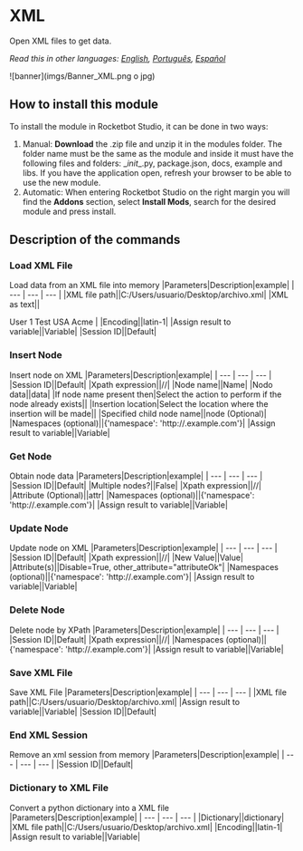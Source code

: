 



# XML
  
Open XML files to get data.  

*Read this in other languages: [English](Manual_XML.md), [Português](Manual_XML.pr.md), [Español](Manual_XML.es.md)*
  
![banner](imgs/Banner_XML.png o jpg)
## How to install this module
  
To install the module in Rocketbot Studio, it can be done in two ways:
1. Manual: __Download__ the .zip file and unzip it in the modules folder. The folder name must be the same as the module and inside it must have the following files and folders: \__init__.py, package.json, docs, example and libs. If you have the application open, refresh your browser to be able to use the new module.
2. Automatic: When entering Rocketbot Studio on the right margin you will find the **Addons** section, select **Install Mods**, search for the desired module and press install.  


## Description of the commands

### Load XML File
  
Load data from an XML file into memory
|Parameters|Description|example|
| --- | --- | --- |
|XML file path||C:/Users/usuario/Desktop/archivo.xml|
|XML as text||<?xml version="1.0" encoding="UTF-8"?>
<?xml-stylesheet type='text/xsl'?> 
<Users>
	<User>
	<Name>User 1</Name>
	<Surname>Test</Surname>
	<Country>USA</Country>
	<Company>Acme</Company>
	</User>
</Users>|
|Encoding||latin-1|
|Assign result to variable||Variable|
|Session ID||Default|

### Insert Node
  
Insert node on XML
|Parameters|Description|example|
| --- | --- | --- |
|Session ID||Default|
|Xpath expression||//|
|Node name||Name|
|Nodo data||data|
|If node name present then|Select the action to perform if the node already exists||
|Insertion location|Select the location where the insertion will be made||
|Specified child node name||node (Optional)|
|Namespaces (optional)||{'namespace': 'http://.example.com'}|
|Assign result to variable||Variable|

### Get Node
  
Obtain node data
|Parameters|Description|example|
| --- | --- | --- |
|Session ID||Default|
|Multiple nodes?||False|
|Xpath expression||//|
|Attribute (Optional)||attr|
|Namespaces (optional)||{'namespace': 'http://.example.com'}|
|Assign result to variable||Variable|

### Update Node
  
Update node on XML
|Parameters|Description|example|
| --- | --- | --- |
|Session ID||Default|
|Xpath expression||//|
|New Value||Value|
|Attribute(s)||Disable=True, other_attribute="attributeOk"|
|Namespaces (optional)||{'namespace': 'http://.example.com'}|
|Assign result to variable||Variable|

### Delete Node
  
Delete node by XPath
|Parameters|Description|example|
| --- | --- | --- |
|Session ID||Default|
|Xpath expression||//|
|Namespaces (optional)||{'namespace': 'http://.example.com'}|
|Assign result to variable||Variable|

### Save XML File
  
Save XML File
|Parameters|Description|example|
| --- | --- | --- |
|XML file path||C:/Users/usuario/Desktop/archivo.xml|
|Assign result to variable||Variable|
|Session ID||Default|

### End XML Session
  
Remove an xml session from memory
|Parameters|Description|example|
| --- | --- | --- |
|Session ID||Default|

### Dictionary to XML File
  
Convert a python dictionary into a XML file
|Parameters|Description|example|
| --- | --- | --- |
|Dictionary||dictionary|
|XML file path||C:/Users/usuario/Desktop/archivo.xml|
|Encoding||latin-1|
|Assign result to variable||Variable|
